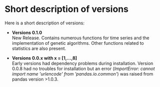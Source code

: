 # Short description of versions

Here is a short description of versions:

- **Versions 0.1.0**  
  New Release. Contains numerous functions for time series and the implementation of genetic algorithms. Other functions
  related to statistics are also present.

- **Versions 0.0.x with x = [1,...,8]**  
  Early versions had dependency problems during installation. Version 0.0.8 had no troubles for installation but an error
  (_ImportError: cannot import name 'urlencode' from 'pandas.io.common'_) was raised from pandas version >1.0.3.


